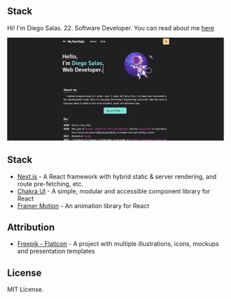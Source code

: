 ## Stack
Hi! I'm Diego Salas. 22. Software Developer. You can read about me [here](https://portfolio-diegosalasmartinez.vercel.app/)

![App thumbnail](./doc/thumb.png)

## Stack

- [Next.js](https://nextjs.org/) - A React framework with hybrid static & server rendering, and route pre-fetching, etc.
- [Chakra UI](https://chakra-ui.com/) - A simple, modular and accessible component library for React
- [Framer Motion](https://www.framer.com/motion/) - An animation library for React

## Attribution

- [Freepik - Flaticon](https://www.flaticon.com/free-icons/briefcase) - A project with multiple illustrations, icons, mockups and presentation templates

## License

MIT License.
